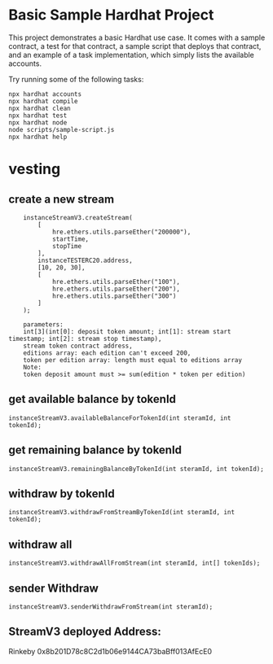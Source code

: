# Basic Sample Hardhat Project

This project demonstrates a basic Hardhat use case. It comes with a sample contract, a test for that contract, a sample script that deploys that contract, and an example of a task implementation, which simply lists the available accounts.

Try running some of the following tasks:

```shell
npx hardhat accounts
npx hardhat compile
npx hardhat clean
npx hardhat test
npx hardhat node
node scripts/sample-script.js
npx hardhat help
```
# vesting

## create a new stream
```
    instanceStreamV3.createStream(
        [
            hre.ethers.utils.parseEther("200000"),
            startTime,
            stopTime
        ],
        instanceTESTERC20.address,
        [10, 20, 30],
        [
            hre.ethers.utils.parseEther("100"),
            hre.ethers.utils.parseEther("200"),
            hre.ethers.utils.parseEther("300")
        ]
    );

    parameters:
    int[3](int[0]: deposit token amount; int[1]: stream start timestamp; int[2]: stream stop timestamp),
    stream token contract address,
    editions array: each edition can't exceed 200,
    token per edition array: length must equal to editions array
    Note:
    token deposit amount must >= sum(edition * token per edition)
```
## get available balance by tokenId
```
instanceStreamV3.availableBalanceForTokenId(int steramId, int tokenId);
```
    
## get remaining balance by tokenId
```
instanceStreamV3.remainingBalanceByTokenId(int steramId, int tokenId);
```
## withdraw by tokenId
```
instanceStreamV3.withdrawFromStreamByTokenId(int steramId, int tokenId);
```
## withdraw all
```
instanceStreamV3.withdrawAllFromStream(int steramId, int[] tokenIds);
```
## sender Withdraw
```
instanceStreamV3.senderWithdrawFromStream(int steramId);
```


## StreamV3 deployed Address:
Rinkeby 0x8b201D78c8C2d1b06e9144CA73baBff013AfEcE0